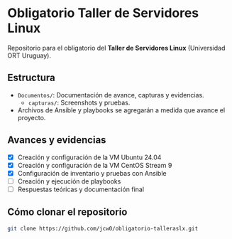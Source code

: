 # Obligatorio Taller de Servidores Linux

Repositorio para el obligatorio del **Taller de Servidores Linux** (Universidad ORT Uruguay).

## Estructura

- `Documentos/`: Documentación de avance, capturas y evidencias.
    - `capturas/`: Screenshots y pruebas.
- Archivos de Ansible y playbooks se agregarán a medida que avance el proyecto.

## Avances y evidencias

- [x] Creación y configuración de la VM Ubuntu 24.04
- [x] Creación y configuración de la VM CentOS Stream 9
- [x] Configuración de inventario y pruebas con Ansible
- [ ] Creación y ejecución de playbooks
- [ ] Respuestas teóricas y documentación final

## Cómo clonar el repositorio

```bash
git clone https://github.com/jcw0/obligatorio-talleraslx.git

